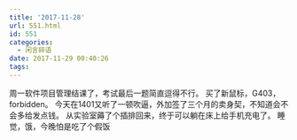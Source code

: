 ```yaml
---
title: '2017-11-28'
url: 551.html
id: 551
categories:
  - 闲言碎语
date: 2017-11-29 00:40:26
tags:
---
```


周一软件项目管理结课了，考试最后一题简直逗得不行。 买了新鼠标，G403，forbidden。 今天在1401又听了一顿吹逼，外加签了三个月的卖身契，不知道会不会多给发点钱。 从实验室薅了个插排回来，终于可以躺在床上给手机充电了。 睡觉，饿，今晚怕是吃了个假饭